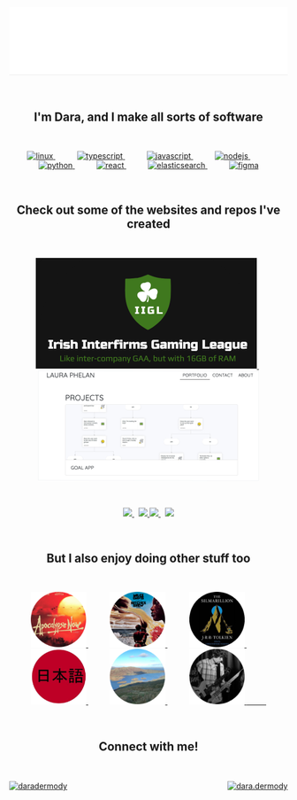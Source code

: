 ![](./hello_there_mountains.gif)

<div>&nbsp;</div>
<h2 align="center">I'm Dara, and I make all sorts of software</h1>
<div>&nbsp;</div>

<p align="center">
  <a href="https://www.linux.org/" target="_blank">
    <img src="https://devicons.github.io/devicon/devicon.git/icons/linux/linux-original.svg" alt="linux" width="40" height="40"/>
  </a>
  <span>&nbsp;&nbsp;&nbsp;&nbsp; &nbsp;&nbsp;&nbsp;&nbsp;</span>
  <a href="https://www.typescriptlang.org/" target="_blank">
    <img src="https://devicons.github.io/devicon/devicon.git/icons/typescript/typescript-original.svg" alt="typescript" width="40" height="40"/>
  </a>
  <span>&nbsp;&nbsp;&nbsp;&nbsp; &nbsp;&nbsp;&nbsp;&nbsp;</span>
  <a href="https://developer.mozilla.org/en-US/docs/Web/JavaScript" target="_blank">
    <img src="https://devicons.github.io/devicon/devicon.git/icons/javascript/javascript-original.svg" alt="javascript" width="40" height="40"/>
  </a>
  <span>&nbsp;&nbsp;&nbsp;&nbsp; &nbsp;&nbsp;&nbsp;&nbsp;</span>
  <a href="https://nodejs.org" target="_blank">
    <img src="https://devicons.github.io/devicon/devicon.git/icons/nodejs/nodejs-original-wordmark.svg" alt="nodejs" width="40" height="40"/>
  </a>
  <span>&nbsp;&nbsp;&nbsp;&nbsp; &nbsp;&nbsp;&nbsp;&nbsp;</span>
  <a href="https://www.python.org" target="_blank">
    <img src="https://devicons.github.io/devicon/devicon.git/icons/python/python-original.svg" alt="python" width="40" height="40"/>
  </a>
  <span>&nbsp;&nbsp;&nbsp;&nbsp; &nbsp;&nbsp;&nbsp;&nbsp;</span>
  <a href="https://reactjs.org/" target="_blank">
    <img src="https://devicons.github.io/devicon/devicon.git/icons/react/react-original-wordmark.svg" alt="react" width="40" height="40"/>
  </a>
  <span>&nbsp;&nbsp;&nbsp;&nbsp; &nbsp;&nbsp;&nbsp;&nbsp;</span>
  <a href="https://www.elastic.co" target="_blank">
    <img src="https://www.vectorlogo.zone/logos/elastic/elastic-icon.svg" alt="elasticsearch" width="40" height="40"/>
  </a>
  <span>&nbsp;&nbsp;&nbsp;&nbsp; &nbsp;&nbsp;&nbsp;&nbsp;</span>
  <a href="https://www.figma.com/" target="_blank">
    <img src="https://www.vectorlogo.zone/logos/figma/figma-icon.svg" alt="figma" width="40" height="40"/>
  </a>
</p>

<div>&nbsp;</div>
<h2 align="center">Check out some of the websites and repos I've created</h1>
<div>&nbsp;</div>

<p align="center">
  <a href="https://irishinterfirmsgaming.ie" target="_blank">
    <img src="./irishinterfirmsgaming.ie.png" width="400"/>
  </a>
  <span>&nbsp;</span>
  <a href="https://lauramjphelan.com" target="_blank">
    <img src="./lauramjphelan.com.png" width="400"/>
  </a>
</p>

<div>&nbsp;</div>

<p align="center">
  <a href="https://github.com/daradermody/poll-watch" target="_blank">
    <img src="https://gh-card.dev/repos/daradermody/poll-watch.svg" width="400"/>
  </a>
  <span>&nbsp;</span>
  <a href="https://github.com/daradermody/ConsoleTable" target="_blank">
    <img src="https://gh-card.dev/repos/daradermody/ConsoleTable.svg?v=2" width="400"/>
  </a>
  <a href="https://github.com/daradermody/shawshank-licence" target="_blank">
    <img src="https://gh-card.dev/repos/daradermody/shawshank-licence.svg" width="400"/>
  </a>
  <span>&nbsp;</span>
  <a href="https://github.com/daradermody/BallGobblers" target="_blank">
    <img src="https://gh-card.dev/repos/daradermody/BallGobblers.svg" width="400"/>
  </a>
</p>

<div>&nbsp;</div>
<h2 align="center">But I also enjoy doing other stuff too</h2>
<div>&nbsp;</div>

<p align="center">
  <a href="https://www.rottentomatoes.com/m/apocalypse_now" target="_blank">
    <img src="./movie_alt_circle.png" alt="Cinema" title="Cinema" width="100" height="100"/>
  </a>
  <span>&nbsp;&nbsp;&nbsp;&nbsp; &nbsp;&nbsp;&nbsp;&nbsp;</span>
  <a href="https://www.youtube.com/watch?v=50fB5L1vmn8" target="_blank">
    <img src="./jazz_circle.png" alt="Prog rock and jazz fusion" title="Prog rock and jazz fusion" width="100" height="100"/>
  </a>
  <span>&nbsp;&nbsp;&nbsp;&nbsp; &nbsp;&nbsp;&nbsp;&nbsp;</span>
  <a href="https://www.goodreads.com/book/show/7332.The_Silmarillion" target="_blank">
    <img src="./book_circle.png" alt="J. R. R. Tolkien" title="J. R. R. Tolkien" width="100" height="100"/>
  </a>
  <span>&nbsp;&nbsp;&nbsp;&nbsp; &nbsp;&nbsp;&nbsp;&nbsp;</span>
  <a href="https://youtu.be/FtC4v2q1LRw?t=111" target="_blank">
    <img src="./japanese_circle.png" alt="Languages" title="Languages" width="100" height="100"/>
  </a>
  <span>&nbsp;&nbsp;&nbsp;&nbsp; &nbsp;&nbsp;&nbsp;&nbsp;</span>
  <a href="https://goo.gl/maps/Nn5pBoaWuoqnMy2n8" target="_blank">
    <img src="./mountains_circle.png" alt="Hiking" title="Hiking" width="100" height="100"/>
  </a>
  <span>&nbsp;&nbsp;&nbsp;&nbsp; &nbsp;&nbsp;&nbsp;&nbsp;</span>
  <a href="https://www.youtube.com/watch?v=u3kaRQONg8s" target="_blank">
    <img src="./music_circle.png" alt="Playing music" title="Playing music" width="100" height="100"/>
    <span>&nbsp;&nbsp;&nbsp;&nbsp; &nbsp;&nbsp;&nbsp;&nbsp;</span>
  </a>
</p>

<div>&nbsp;</div>
<h2 align="center">Connect with me!</h2>
<div>&nbsp;</div>

<p align="center" style="display: flex; justify-content: space-between">
  <a href="https://linkedin.com/in/daradermody" target="blank">
    <img align="center" src="https://cdn.jsdelivr.net/npm/simple-icons@3.0.1/icons/linkedin.svg" alt="daradermody" height="30" width="40" />
  </a>
  <a href="https://fb.com/dara.dermody" target="blank">
    <img align="center" src="https://cdn.jsdelivr.net/npm/simple-icons@3.0.1/icons/facebook.svg" alt="dara.dermody" height="30" width="40" />
  </a>
</p>

